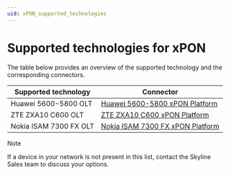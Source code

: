 ```yaml
---
uid: xPON_supported_technologies
---
```


# Supported technologies for xPON

The table below provides an overview of the supported technology and the corresponding connectors.

| Supported technology | Connector                                                                               |
|----------------------|-----------------------------------------------------------------------------------------|
| Huawei 5600-5800 OLT | [Huawei 5600-5800 xPON Platform](https://catalog.dataminer.services/result/driver/7096) |
| ZTE ZXA10 C600 OLT   | [ZTE ZXA10 C600 xPON Platform](https://catalog.dataminer.services/result/driver/7442) |
| Nokia ISAM 7300 FX OLT | [Nokia ISAM 7300 FX xPON Platform](https://catalog.dataminer.services/result/driver/7175) |

> [!NOTE]
> If a device in your network is not present in this list, contact the Skyline Sales team to discuss your options.
